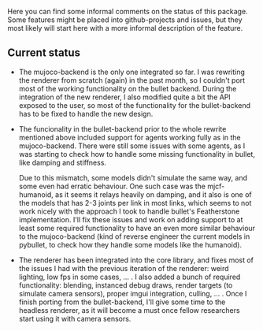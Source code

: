 
Here you can find some informal comments on the status of this package. Some features might be placed
into github-projects and issues, but they most likely will start here with a more informal description
of the feature.

## Current status

* The mujoco-backend is the only one integrated so far. I was rewriting the renderer from scratch (again)
  in the past month, so I couldn't port most of the working functionality on the bullet backend. During
  the integration of the new renderer, I also modified quite a bit the API exposed to the user, so most
  of the functionality for the bullet-backend has to be fixed to handle the new design.

* The funcionality in the bullet-backend prior to the whole rewrite mentioned above included support for
  agents working fully as in the mujoco-backend. There were still some issues with some agents, as I
  was starting to check how to handle some missing functionality in bullet, like damping and stiffness.

  Due to this mismatch, some models didn't simulate the same way, and some even had erratic behaviour.
  One such case was the mjcf-humanoid, as it seems it relays heavily on damping, and it also is one of
  the models that has 2-3 joints per link in most links, which seems to not work nicely with the approach
  I took to handle bullet's Featherstone implementation. I'll fix these issues and work on adding support
  to at least some required functionality to have an even more similar behaviour to the mujoco-backend (kind
  of reverse engineer the current models in pybullet, to check how they handle some models like the humanoid).

* The renderer has been integrated into the core library, and fixes most of the issues I had with the
  previous iteration of the renderer: weird lighting, low fps in some cases, ... . I also added a bunch
  of required functionality: blending, instanced debug draws, render targets (to simulate camera sensors),
  proper imgui integration, culling, ... . Once I finish porting from the bullet-backend, I'll give some
  time to the headless renderer, as it will become a must once fellow researchers start using it with
  camera sensors.

